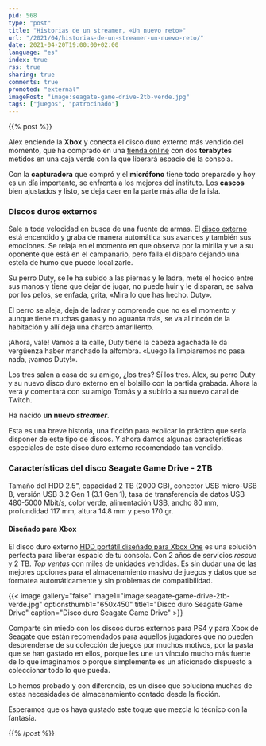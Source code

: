 ```yaml
---
pid: 568
type: "post"
title: "Historias de un streamer, «Un nuevo reto»"
url: "/2021/04/historias-de-un-streamer-un-nuevo-reto/"
date: 2021-04-20T19:00:00+02:00
language: "es"
index: true
rss: true
sharing: true
comments: true
promoted: "external"
imagePost: "image:seagate-game-drive-2tb-verde.jpg"
tags: ["juegos", "patrocinado"]
---
```


{{% post %}}
 
Alex enciende la **Xbox** y conecta el disco duro externo más vendido del momento, que ha comprado en una [tienda online](https://mercadoactual.es/almacenamiento/discos-duros-externos?marcas=seagate&order=product.quantity.desc) con dos **terabytes** metidos en una caja verde con la que liberará espacio de la consola.

Con la **capturadora** que compró y el **micrófono** tiene todo preparado y hoy es un día importante, se enfrenta a los mejores del instituto. Los **cascos** bien ajustados y listo, se deja caer en la parte más alta de la isla.

### Discos duros externos

Sale a toda velocidad en busca de una fuente de armas. El [disco externo](https://mercadoactual.es/marca/seagate/discos-duros-externos) está encendido y graba de manera automática sus avances y también sus emociones. Se relaja en el momento en que observa por la mirilla y ve a su oponente que está en el campanario, pero falla el disparo dejando una estela de humo que puede localizarle.

Su perro Duty, se le ha subido a las piernas y le ladra, mete el hocico entre sus manos y tiene que dejar de jugar, no puede huir y le disparan, se salva por los pelos, se enfada, grita, «Mira lo que has hecho. Duty».

El perro se aleja, deja de ladrar y comprende que no es el momento y aunque tiene muchas ganas y no aguanta más, se va al rincón de la habitación y allí deja una charco amarillento.

¡Ahora, vale! Vamos a la calle, Duty tiene la cabeza agachada le da vergüenza haber manchado la alfombra. «Luego la limpiaremos no pasa nada, ¡vamos Duty!».

Los tres salen a casa de su amigo, ¿los tres? Sí los tres. Alex, su perro Duty y su nuevo disco duro externo en el bolsillo con la partida grabada. Ahora la verá y comentará con su amigo Tomás y a subirlo a su nuevo canal de Twitch.

Ha nacido **un nuevo _streamer_**.

Esta es una breve historia, una ficción para explicar lo práctico que sería disponer de este tipo de discos. Y ahora damos algunas características especiales de este disco duro externo recomendado tan vendido.

### Características del disco Seagate Game Drive - 2TB

Tamaño del HDD 2.5", capacidad 2 TB (2000 GB), conector USB micro-USB B, versión USB 3.2 Gen 1 (3.1 Gen 1), tasa de transferencia de datos USB 480-5000 Mbit/s, color verde, alimentación USB, ancho 80 mm, profundidad 117 mm, altura 14.8 mm y peso 170 gr.

#### Diseñado para Xbox

El disco duro externo [HDD portátil diseñado para Xbox One](https://mercadoactual.es/marca/seagate/seagate-game-drive) es una solución perfecta para liberar espacio de tu consola. Con 2 años de servicios _rescue_ y 2 TB. _Top ventas_ con miles de unidades vendidas. Es sin dudar una de las mejores opciones para el almacenamiento masivo de juegos y datos que se formatea automáticamente y sin problemas de compatibilidad.

{{< image
    gallery="false"
    image1="image:seagate-game-drive-2tb-verde.jpg" optionsthumb1="650x450" title1="Disco duro Seagate Game Drive"
    caption="Disco duro Seagate Game Drive" >}}

Comparte sin miedo con los discos duros externos para PS4 y para Xbox de Seagate que están recomendados para aquellos jugadores que no pueden desprenderse de su colección de juegos por muchos motivos, por la pasta que se han gastado en ellos, porque les une un vínculo mucho más fuerte de lo que imaginamos o porque simplemente es un aficionado dispuesto a coleccionar todo lo que pueda.

Lo hemos probado y con diferencia, es un disco que soluciona muchas de estas necesidades de almacenamiento contado desde la ficción.

Esperamos que os haya gustado este toque que mezcla lo técnico con la fantasía.

{{% /post %}}
